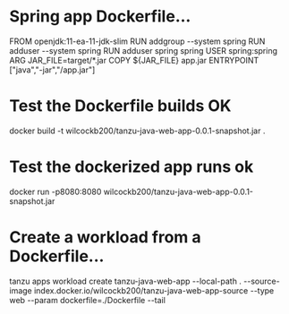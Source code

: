 
# Spring app Dockerfile...
FROM openjdk:11-ea-11-jdk-slim
RUN addgroup --system spring
RUN adduser --system spring 
RUN adduser spring spring
USER spring:spring
ARG JAR_FILE=target/*.jar
COPY ${JAR_FILE} app.jar
ENTRYPOINT ["java","-jar","/app.jar"]

# Test the Dockerfile builds OK
docker build -t wilcockb200/tanzu-java-web-app-0.0.1-snapshot.jar .

# Test the dockerized app runs ok
docker run -p8080:8080 wilcockb200/tanzu-java-web-app-0.0.1-snapshot.jar

# Create a workload from a Dockerfile...
tanzu apps workload create tanzu-java-web-app --local-path . --source-image index.docker.io/wilcockb200/tanzu-java-web-app-source --type web --param dockerfile=./Dockerfile --tail
